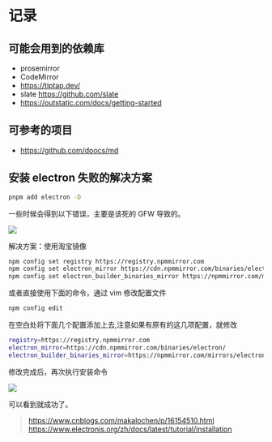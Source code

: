 # 记录

## 可能会用到的依赖库

- prosemirror
- CodeMirror
- https://tiptap.dev/
- slate https://github.com/slate
- https://outstatic.com/docs/getting-started

## 可参考的项目

- https://github.com/doocs/md

## 安装 electron 失败的解决方案

```sh
pnpm add electron -D
```

一些时候会得到以下错误，主要是该死的 GFW 导致的。

![](https://assets.fedtop.com/picbed/202212261135630.png)

解决方案：使用淘宝镜像

```sh
npm config set registry https://registry.npmmirror.com
npm config set electron_mirror https://cdn.npmmirror.com/binaries/electron/
npm config set electron_builder_binaries_mirror https://npmmirror.com/mirrors/electron-builder-binaries/
```

或者直接使用下面的命令，通过 vim 修改配置文件

```sh
npm config edit
```

在空白处将下面几个配置添加上去,注意如果有原有的这几项配置，就修改

```sh
registry=https://registry.npmmirror.com
electron_mirror=https://cdn.npmmirror.com/binaries/electron/
electron_builder_binaries_mirror=https://npmmirror.com/mirrors/electron-builder-binaries/
```

修改完成后，再次执行安装命令

![](https://assets.fedtop.com/picbed/202212261144037.png)

可以看到就成功了。

> https://www.cnblogs.com/makalochen/p/16154510.html  
> https://www.electronjs.org/zh/docs/latest/tutorial/installation
